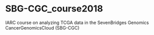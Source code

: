 # SBG-CGC_course2018
IARC course on analyzing TCGA data in the SevenBridges Genomics CancerGenomicsCloud (SBG-CGC)
